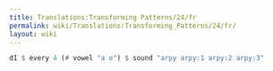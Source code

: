 ```yaml
---
title: Translations:Transforming Patterns/24/fr
permalink: wiki/Translations:Transforming_Patterns/24/fr/
layout: wiki
---
```


``` haskell
d1 $ every 4 (# vowel "a o") $ sound "arpy arpy:1 arpy:2 arpy:3"
```
